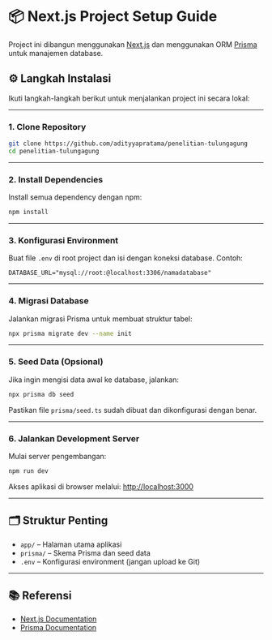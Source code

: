 # 📦 Next.js Project Setup Guide

Project ini dibangun menggunakan [Next.js](https://nextjs.org) dan menggunakan ORM [Prisma](https://www.prisma.io/) untuk manajemen database.

## ⚙️ Langkah Instalasi

Ikuti langkah-langkah berikut untuk menjalankan project ini secara lokal:

---

### 1. Clone Repository

```bash
git clone https://github.com/adityyapratama/penelitian-tulungagung
cd penelitian-tulungagung
```

---

### 2. Install Dependencies

Install semua dependency dengan npm:

```bash
npm install
```

---

### 3. Konfigurasi Environment

Buat file `.env` di root project dan isi dengan koneksi database. Contoh:

```env
DATABASE_URL="mysql://root:@localhost:3306/namadatabase"
```

---

### 4. Migrasi Database

Jalankan migrasi Prisma untuk membuat struktur tabel:

```bash
npx prisma migrate dev --name init
```

---

### 5. Seed Data (Opsional)

Jika ingin mengisi data awal ke database, jalankan:

```bash
npx prisma db seed
```

Pastikan file `prisma/seed.ts` sudah dibuat dan dikonfigurasi dengan benar.

---

### 6. Jalankan Development Server

Mulai server pengembangan:

```bash
npm run dev
```

Akses aplikasi di browser melalui: [http://localhost:3000](http://localhost:3000)

---

## 🗂️ Struktur Penting

- `app/` – Halaman utama aplikasi
- `prisma/` – Skema Prisma dan seed data
- `.env` – Konfigurasi environment (jangan upload ke Git)

---

## 📚 Referensi

- [Next.js Documentation](https://nextjs.org/docs)
- [Prisma Documentation](https://www.prisma.io/docs)
